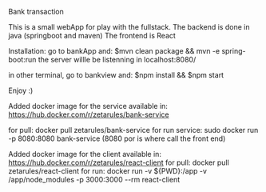 Bank transaction

This is a small webApp for play with the fullstack.
The backend is done in java (springboot and maven)
The frontend is React

Installation:
go to bankApp and: $mvn clean package && mvn -e spring-boot:run
the server willle be listenning in localhost:8080/

in other terminal, go to bankview and: $npm install && $npm start

Enjoy :)

Added docker image for the service available in:
https://hub.docker.com/r/zetarules/bank-service

for pull: docker pull zetarules/bank-service
for run service: sudo docker run -p 8080:8080 bank-service (8080 por is where call the front end)

Added docker image for the client available in:
https://hub.docker.com/r/zetarules/react-client
for pull: docker pull zetarules/react-client
for run: docker run -v ${PWD}:/app -v /app/node_modules -p 3000:3000 --rm react-client

